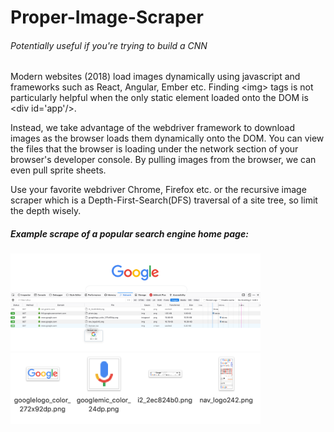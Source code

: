 # Proper-Image-Scraper
###### Potentially useful if you're trying to build a CNN

Modern websites (2018) load images dynamically using javascript and frameworks such as React, Angular, Ember etc. Finding \<img> tags is not particularly helpful when the only static element loaded onto the DOM is \<div id='app'/>. 

Instead, we take advantage of the webdriver framework to download images as the browser loads them dynamically onto the DOM. You can view the files that the browser is loading under the network section of your browser's developer console. By pulling images from the browser, we can even pull sprite sheets. 

Use your favorite webdriver Chrome, Firefox etc. or the recursive image scraper which is a Depth-First-Search(DFS) traversal of a site tree, so limit the depth wisely. 

##### Example scrape of a popular search engine home page:
 
<p float="left">
  <img src="https://github.com/wkww/Proper-Image-Scraper/blob/master/assets/1.png" width="400" />
  <img src="https://github.com/wkww/Proper-Image-Scraper/blob/master/assets/2.png" width="400" /> 
</p>

